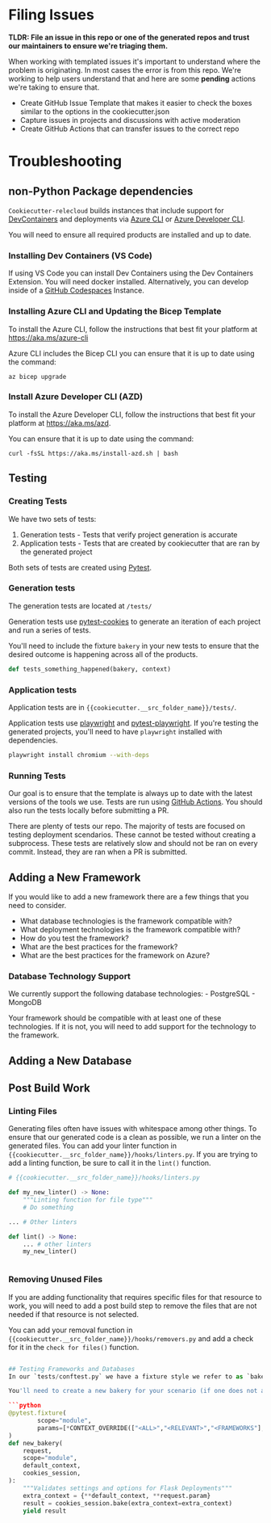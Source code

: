# Filing Issues

**TLDR: File an issue in this repo or one of the generated repos and trust our maintainers to ensure we're triaging them.**

When working with templated issues it's important to understand where the problem is originating. In most cases the error is from this repo. We're working to help users understand that and here are some **pending** actions we're taking to ensure that.

- Create GitHub Issue Template that makes it easier to check the boxes similar to the options in the cookiecutter.json
- Capture issues in projects and discussions with active moderation
- Create GitHub Actions that can transfer issues to the correct repo

# Troubleshooting

## non-Python Package dependencies

`Cookiecutter-relecloud` builds instances that include support for [DevContainers](https://containers.dev) and deployments via [Azure CLI](https://aka.ms/azure-cli) or [Azure Developer CLI](https://aka.ms/azd).

You will need to ensure all required products are installed and up to date.

### Installing Dev Containers (VS Code)

If using VS Code you can install Dev Containers using the Dev Containers Extension. You will need docker installed. Alternatively, you can develop inside of a [GitHub Codespaces](https://github.com/features/codespaces) Instance.

### Installing Azure CLI and Updating the Bicep Template

To install the Azure CLI, follow the instructions that best fit your platform at <https://aka.ms/azure-cli>

Azure CLI includes the Bicep CLI you can ensure that it is up to date using the command:

```shell
az bicep upgrade
```

### Install Azure Developer CLI (AZD)

To install the Azure Developer CLI, follow the instructions that best fit your platform at <https://aka.ms/azd>.

You can ensure that it is up to date using the command:

```shell
curl -fsSL https://aka.ms/install-azd.sh | bash
```

## Testing

### Creating Tests

We have two sets of tests:

1. Generation tests - Tests that verify project generation is accurate
2. Application tests - Tests that are created by cookiecutter that are ran by the generated project

Both sets of tests are created using [Pytest](https://pytest.org).

### Generation tests

The generation tests are located at `/tests/`

Generation tests use [pytest-cookies](https://github.com/hackebrot/pytest-cookies) to generate an iteration of each project and run a series of tests.

You'll need to include the fixture `bakery` in your new tests to ensure that the desired outcome is happening across all of the products.

```python
def tests_something_happened(bakery, context)
```

### Application tests

Application tests are in `{{cookiecutter.__src_folder_name}}/tests/`.

Application tests use [playwright](https://playwright.dev/python/) and [pytest-playwright](https://github.com/microsoft/playwright-pytest). If you're testing the generated projects, you'll need to have `playwright` installed with dependencies.

```sh
playwright install chromium --with-deps
```

### Running Tests

Our goal is to ensure that the template is always up to date with the latest versions of the tools we use. Tests are run using [GitHub Actions](https://github.com/kjaymiller/cookiecutter-relecloud/actions). You should also run the tests locally before submitting a PR.

There are plenty of tests our repo. The majority of tests are focused on testing deployment scendarios. These cannot be tested without creating a subprocess. These tests are relatively slow and should not be ran on every commit. Instead, they are ran when a PR is submitted.

## Adding a New Framework

If you would like to add a new framework there are a few things that you need to consider.

- What database technologies is the framework compatible with?
- What deployment technologies is the framework compatible with?
- How do you test the framework?
- What are the best practices for the framework?
- What are the best practices for the framework on Azure?

### Database Technology Support

We currently support the following database technologies:
    - PostgreSQL
    - MongoDB

Your framework should be compatible with at least one of these technologies. If it is not, you will need to add support for the technology to the framework.

## Adding a New Database

## Post Build Work

### Linting Files

Generating files often have issues with whitespace among other things. To ensure that our generated code is a clean as possible, we run a linter on the generated files. You can add your linter function in `{{cookiecutter.__src_folder_name}}/hooks/linters.py`. If you are trying to add a linting function, be sure to call it in the `lint()` function.

```python
# {{cookiecutter.__src_folder_name}}/hooks/linters.py

def my_new_linter() -> None:
    """Linting function for file type"""
    # Do something

... # Other linters

def lint() -> None:
    ... # other linters
    my_new_linter()
```

```python
```

### Removing Unused Files

If you are adding functionality that requires specific files for that resource to work, you will need to add a post build step to remove the files that are not needed if that resource is not selected.

You can add your removal function in `{{cookiecutter.__src_folder_name}}/hooks/removers.py` and add a check for it in the `check for files()` function.

```python

## Testing Frameworks and Databases
In our `tests/conftest.py` we have a fixture style we refer to as `bakery`. These session fixtures are used to generate a project and run tests against it.

You'll need to create a new bakery for your scenario (if one does not already exist). You can do this by adding a new fixture to the `conftest.py` file.

```python
@pytest.fixture(
        scope="module",
        params=[*CONTEXT_OVERRIDE(["<ALL>","<RELEVANT>","<FRAMEWORKS"], ["<ALL>","<RELEVANT>","<DATABASES>"])],
)
def new_bakery(
    request,
    scope="module",
    default_context,
    cookies_session,
):
    """Validates settings and options for Flask Deployments"""
    extra_context = {**default_context, **request.param}
    result = cookies_session.bake(extra_context=extra_context)
    yield result
